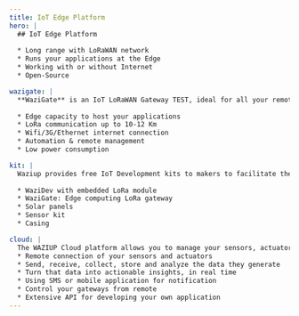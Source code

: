 ```yaml
---
title: IoT Edge Platform
hero: |
  ## IoT Edge Platform
  
  * Long range with LoRaWAN network
  * Runs your applications at the Edge
  * Working with or without Internet
  * Open-Source

wazigate: |
  **WaziGate** is an IoT LoRaWAN Gateway TEST, ideal for all your remote IoT applications. The Gateway can cover up to 100 IoT Sensors and actuator nodes: Weather stations, soil monitoring, GPS applications. The possibilities are endless! You can host your own applications directly in the gateway. The WaziGate features:
  
  * Edge capacity to host your applications
  * LoRa communication up to 10-12 Km
  * Wifi/3G/Ethernet internet connection
  * Automation & remote management
  * Low power consumption

kit: |
  Waziup provides free IoT Development kits to makers to facilitate the rapid prototyping of their solutions. The kit offers all the features to help developers & startups prototype and deploy their solutions rapidly. It includes:
  
  * WaziDev with embedded LoRa module
  * WaziGate: Edge computing LoRa gateway
  * Solar panels
  * Sensor kit
  * Casing

cloud: |
  The WAZIUP Cloud platform allows you to manage your sensors, actuators and IoT data. WAZIUP Cloud platform offers everything that you need for your application:
  * Remote connection of your sensors and actuators
  * Send, receive, collect, store and analyze the data they generate
  * Turn that data into actionable insights, in real time
  * Using SMS or mobile application for notification
  * Control your gateways from remote
  * Extensive API for developing your own application
---
```



